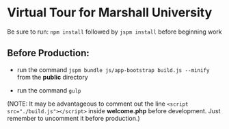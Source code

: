# Virtual Tour for Marshall University #

Be sure to run: `npm install` followed by `jspm install` before beginning work

## Before Production: ##

* run the command `jspm bundle js/app-bootstrap build.js --minify` from the **public** directory
  
* run the command `gulp`

(NOTE: It may be advantageous to comment out the line `<script src="./build.js"></script>` inside **welcome.php** before development.
Just remember to uncomment it before production.)
  

